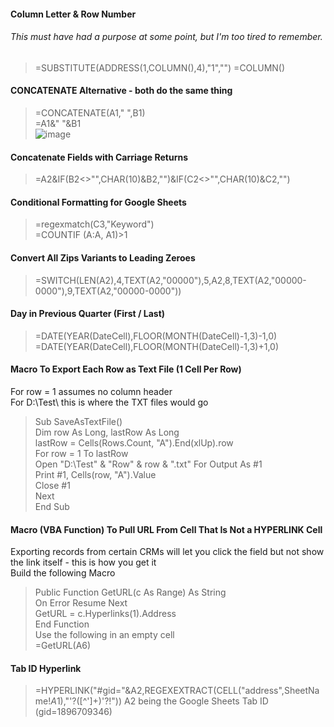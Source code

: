 #### Column Letter & Row Number
###### This must have had a purpose at some point, but I'm too tired to remember.
> =SUBSTITUTE(ADDRESS(1,COLUMN(),4),"1","")
> =COLUMN()

#### CONCATENATE Alternative - both do the same thing
> =CONCATENATE(A1," ",B1)<br />
> =A1&" "&B1<br />
![image](https://github.com/user-attachments/assets/d96bfb6b-0a17-446a-88e0-bc5868561e1e)

#### Concatenate Fields with Carriage Returns
> =A2&IF(B2<>"",CHAR(10)&B2,"")&IF(C2<>"",CHAR(10)&C2,"")

#### Conditional Formatting for Google Sheets
> =regexmatch(C3,"Keyword")<br />
> =COUNTIF (A:A, A1)>1

#### Convert All Zips Variants to Leading Zeroes
> =SWITCH(LEN(A2),4,TEXT(A2,"00000"),5,A2,8,TEXT(A2,"00000-0000"),9,TEXT(A2,"00000-0000"))

#### Day in Previous Quarter (First / Last)
> =DATE(YEAR(DateCell),FLOOR(MONTH(DateCell)-1,3)-1,0)<br />
> =DATE(YEAR(DateCell),FLOOR(MONTH(DateCell)-1,3)+1,0)

#### Macro To Export Each Row as Text File (1 Cell Per Row)
For row = 1 assumes no column header<br />
For D:\Test\ this is where the TXT files would go<br />
> Sub SaveAsTextFile()<br />
>   Dim row As Long, lastRow As Long<br />
>   lastRow = Cells(Rows.Count, "A").End(xlUp).row<br />
>   For row = 1 To lastRow<br />
>       Open "D:\Test\" & "Row" & row & ".txt" For Output As #1<br />
>       Print #1, Cells(row, "A").Value<br />
>       Close #1<br />
>   Next<br />
> End Sub

#### Macro (VBA Function) To Pull URL From Cell That Is Not a HYPERLINK Cell
Exporting records from certain CRMs will let you click the field but not show the link itself - this is how you get it<br />
Build the following Macro<br />
> Public Function GetURL(c As Range) As String<br />
>    On Error Resume Next<br />
>    GetURL = c.Hyperlinks(1).Address<br />
> End Function<br />
Use the following in an empty cell<br />
> =GetURL(A6)

#### Tab ID Hyperlink
> =HYPERLINK("#gid="&A2,REGEXEXTRACT(CELL("address",SheetName!$A$1),"'?([^']+)'?!"))
A2 being the Google Sheets Tab ID (gid=1896709346)
